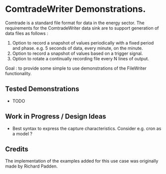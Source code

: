 # ComtradeWriter Demonstrations. 

Comtrade is a standard file format for data in the energy sector.  The requirements for the ComtradeWriter data sink are to support generation of data files as follows :

1. Option to record a snapshot of values periodically with a fixed period and phase.  e.g. 5 seconds of data, every minute, on the minute.
1. Option to record a snapshot of values based on a trigger signal.
1. Option to rotate a continually recording file every N lines of output.

Goal : to provide some simple to use demonstrations of the FileWriter functionality.

## Tested Demonstrations

- TODO

## Work in Progress / Design Ideas

- Best syntax to express the capture characteristics.  Consider e.g. cron as a model ?

## Credits

The implementation of the examples added for this use case was originally made by Richard Padden.
